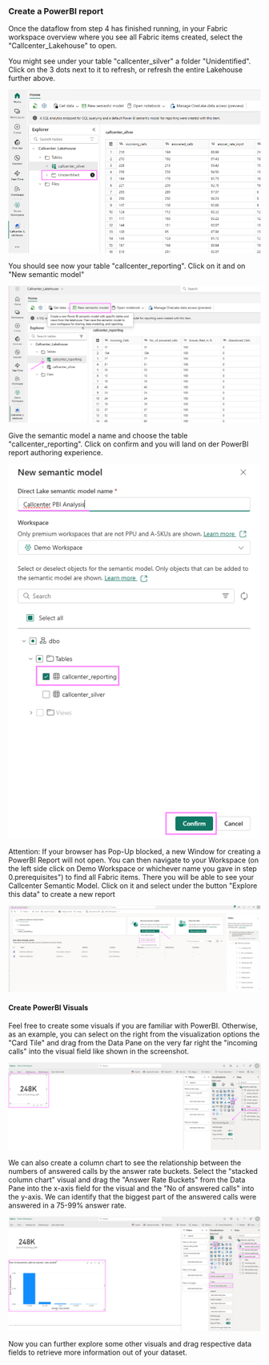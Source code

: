 ### Create a PowerBI report 

Once the dataflow from step 4 has finished running, in your Fabric workspace overview where you see all Fabric items created, select the "Callcenter_Lakehouse" to open.

You might see under your table "callcenter_silver" a folder "Unidentified". Click on the 3 dots next to it to refresh, or refresh the entire Lakehouse further above.

![alt text](media/10PBI1.png)


You should see now your table "callcenter_reporting". Click on it and on "New semantic model"

![alt text](media/10PBI2.png)


Give the semantic model a name and choose the table "callcenter_reporting". Click on confirm and you will land on der PowerBI report authoring experience.  

![alt text](media/10PBI3.png)


Attention: If your browser has Pop-Up blocked, a new Window for creating a PowerBI Report will not open. You can then navigate to your Workspace (on the left side click on Demo Workspace or whichever name you gave in step 0.prerequisites") to find all Fabric items. There you will be able to see your Callcenter Semantic Model. Click on it and select under the button "Explore this data" to create a new report

![alt text](media/10PBI4.png)


#### Create PowerBI Visuals

Feel free to create some visuals if you are familiar with PowerBI. Otherwise, as an example, you can select on the right from the visualization options the "Card Tile" and drag from the Data Pane on the very far right the "incoming calls" into the visual field like shown in the screenshot.

![alt text](media/10PBI5.png)


We can also create a column chart to see the relationship between the numbers of answered calls by the answer rate buckets. Select the "stacked column chart" visual and drag the "Answer Rate Buckets" from the Data Pane into the x-axis field for the visual and the "No of answered calls" into the y-axis. We can identify that the biggest part of the answered calls were answered in a 75-99% answer rate.

![alt text](media/10PBI6.png)


Now you can further explore some other visuals and drag respective data fields to retrieve more information out of your dataset.
